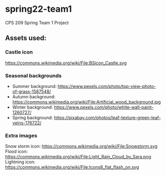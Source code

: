 # spring22-team1
CPS 209 Spring Team 1 Project
## Assets used:

### Castle icon
https://commons.wikimedia.org/wiki/File:BSicon_Castle.svg

### Seasonal backgrounds
 * Summer background: https://www.pexels.com/photo/top-view-photo-of-grass-1587548/
 * Autumn background: https://commons.wikimedia.org/wiki/File:Artificial_wood_background.jpg
 * Winter background: https://www.pexels.com/photo/white-wall-paint-1260727/
 * Spring background: https://pixabay.com/photos/leaf-texture-green-leaf-veins-176722/

### Extra images
Snow storm icon: https://commons.wikimedia.org/wiki/File:Snowstorm.svg
Flood icon: https://commons.wikimedia.org/wiki/File:Light_Rain_Cloud_by_Sara.png
Lightning icon: https://commons.wikimedia.org/wiki/File:Icons8_flat_flash_on.svg
